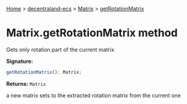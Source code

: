 [Home](./index) &gt; [decentraland-ecs](./decentraland-ecs.md) &gt; [Matrix](./decentraland-ecs.matrix.md) &gt; [getRotationMatrix](./decentraland-ecs.matrix.getrotationmatrix.md)

# Matrix.getRotationMatrix method

Gets only rotation part of the current matrix

**Signature:**
```javascript
getRotationMatrix(): Matrix;
```
**Returns:** `Matrix`

a new matrix sets to the extracted rotation matrix from the current one
